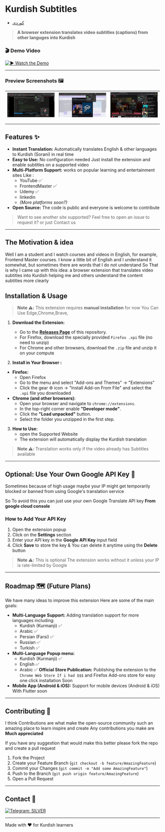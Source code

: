 # Kurdish Subtitles

- [کوردی](ReadmeKr.md)

> **A browser extension translates video subtitles (captions) from other languges into Kurdish**

### 🎬 Demo Video

[![▶ Watch the Demo](https://img.shields.io/badge/Watch%20Demo-%F0%9F%93%BA-blue?style=for-the-badge)](https://github.com/user-attachments/assets/841fab11-2496-4730-bce3-c93358059e8b)


---

### Preview Screenshots 🖼️

| ![](./Preview/image1.png) | ![](./Preview/image2.png) | ![](./Preview/image3.png) |
|---------------------------|---------------------------|---------------------------|

---

## Features ✨

*   **Instant Translation:** Automatically translates English & other languages to Kurdish (Sorani) in real time
*   **Easy to Use:** No configuration needed Just install the extension and enable subtitles on a supported video
*   **Multi-Platform Support:** works on popular learning and entertainment sites Like :
    *   YouTube ✅
    *   FrontendMaster ✅
    *   Udemy ✅
    *   linkedin
    *   *(More platforms soon?)*
*   **Open Source:** The code is public and everyone is welcome to contribute

> Want to see another site supported? Feel free to open an issue to request it? or just Contact us

---

## The Motivation & idea 

 Well I am a student and I watch courses and videos in English, for example, Frontend Master courses. I know a little bit of English and I understand it somewhat, but sometimes there are words that I do not understand So That is why I came up with this idea: a browser extension that translates video subtitles into Kurdish helping me and others  understand the content subtitles more clearly

 ## Installation & Usage 

> **Note ⚠️:** This extension requires  **manual installation** for now You Can Use Edge,Chrome,Brave,

1.  **Download the Extension:**
    *   Go to the [**Releases Page**](https://github.com/BDXBB/kurdish-subtitles/releases) of this repository.
    *   For Firefox, download the specially provided `Firefox .xpi` file (no need to unzip)
    *   For Chrome and other browsers, download the `.zip` file and unzip it on your compute

2.  **Install in Your Browser :**
   - **Firefox:**  
     - Open Firefox
     - Go to the menu and select "Add-ons and Themes" → "Extensions"
     - Click the gear ⚙ icon → "Install Add-on From File" and select the `.xpi` file you downloaded
   - **Chrome (and other browsers):**
     - Open your browser and navigate to `chrome://extensions`.
     - In the top-right corner enable **"Developer mode"**.
     - Click the **"Load unpacked"** button.
     - Select the folder you unzipped in the first step.

3.  **How to Use:** 
    *   open the Supported Website
    *   The extension will automatically display the Kurdish translation
> **Note ⚠️:** Translation works only if the video already has Subtitles available

---

## Optional: Use Your Own Google API Key 🔑

Sometimes because of high usage maybe your IP might get temporarily blocked or banned from using Google's translation service

So To avoid this you can just use your own Google Translate API key **From google cloud console**

### How to Add Your API Key

1. Open the extension popup
2. Click on the **Settings** section
3. Enter your API key in the **Google API Key** input field
4. Click **Save** to store the key & You can delete it anytime using the **Delete** button

> **Note ⚠️:** This is optional The extension works without it unless your IP is rate-limited by Google


---

## Roadmap 🗺️ (Future Plans)
We have many ideas to improve this extension Here are some of the main goals:

*   **Multi-Language Support:** Adding translation support for more languages including:
    *   Kurdish (Kurmanji) ✅
    *   Arabic ✅
    *   Persian (Farsi) ✅
    *   Russian ✅
    *   Turkish ✅
*   **Multi-Language Popup menu:**
    *   Kurdish (Kurmanji) ✅
    *   English ✅
    *   Arabic ✅
   **Official Store Publication:** Publishing the extension to the `Chrome Web Store If i had $$$` and Firefox Add-ons store for easy one click installation Soon
*  **Mobile App (Android & iOS):** Support for mobile devices (Android & iOS) With Flutter soon
---

## Contributing 🤝 

I think Contributions are what make the open-source community such an amazing place to learn inspire and create Any contributions you make are **Much appreciated**

If you have any suggestion that would make this better please fork the repo and create a pull request
1.  Fork the Project
2.  Create your Feature Branch (`git checkout -b feature/AmazingFeature`)
3.  Commit your Changes (`git commit -m "Add some AmazingFeature"`)
4.  Push to the Branch (`git push origin feature/AmazingFeature`)
5.  Open a Pull Request

---

## Contact 📧
 [![Telegram: SILVER](https://img.shields.io/badge/Telegram%20-blue.svg?logo=telegram)](https://t.me/BDXBB)

 ---

 Made with ❤️ for Kurdish learners